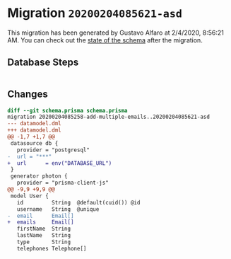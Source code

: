 # Migration `20200204085621-asd`

This migration has been generated by Gustavo Alfaro at 2/4/2020, 8:56:21 AM.
You can check out the [state of the schema](./schema.prisma) after the migration.

## Database Steps

```sql

```

## Changes

```diff
diff --git schema.prisma schema.prisma
migration 20200204085258-add-multiple-emails..20200204085621-asd
--- datamodel.dml
+++ datamodel.dml
@@ -1,7 +1,7 @@
 datasource db {
   provider = "postgresql"
-  url = "***"
+  url      = env("DATABASE_URL")
 }
 generator photon {
   provider = "prisma-client-js"
@@ -9,9 +9,9 @@
 model User {
   id         String  @default(cuid()) @id
   username   String  @unique
-  email      Email[]
+  emails     Email[]
   firstName  String
   lastName   String
   type       String
   telephones Telephone[]
```


